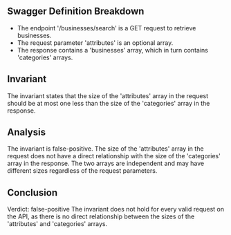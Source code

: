 ## Swagger Definition Breakdown
- The endpoint '/businesses/search' is a GET request to retrieve businesses.
- The request parameter 'attributes' is an optional array.
- The response contains a 'businesses' array, which in turn contains 'categories' arrays.

## Invariant
The invariant states that the size of the 'attributes' array in the request should be at most one less than the size of the 'categories' array in the response.

## Analysis
The invariant is false-positive. The size of the 'attributes' array in the request does not have a direct relationship with the size of the 'categories' array in the response. The two arrays are independent and may have different sizes regardless of the request parameters.

## Conclusion
Verdict: false-positive
The invariant does not hold for every valid request on the API, as there is no direct relationship between the sizes of the 'attributes' and 'categories' arrays.
